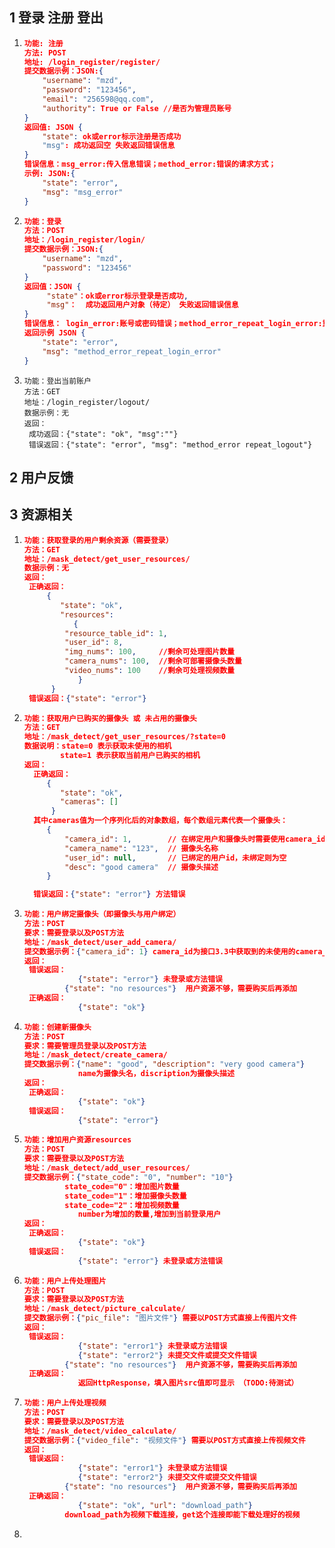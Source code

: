 ## 1 登录 注册 登出

1. ```json
   功能: 注册
   方法: POST
   地址: /login_register/register/
   提交数据示例：JSON:{
       "username": "mzd",
       "password": "123456",
       "email": "256598@qq.com",
       "authority": True or False //是否为管理员账号
   }
   返回值: JSON {
       "state": ok或error标示注册是否成功 
       "msg": 成功返回空 失败返回错误信息
   }
   错误信息：msg_error:传入信息错误；method_error:错误的请求方式；
   示例: JSON:{
       "state": "error",
       "msg": "msg_error"
   }
   ```

2. ```json
   功能：登录
   方法：POST
   地址：/login_register/login/
   提交数据示例：JSON:{
       "username": "mzd",
       "password": "123456"
   }
   返回值：JSON {
        "state"：ok或error标示登录是否成功,
        "msg"：  成功返回用户对象（待定） 失败返回错误信息
   }
   错误信息： login_error:账号或密码错误；method_error_repeat_login_error:重复登录或错误请求方式;
   返回示例 JSON {
       "state": "error",
       "msg": "method_error_repeat_login_error"
   }

3. ```
   功能：登出当前账户
   方法：GET
   地址：/login_register/logout/
   数据示例：无
   返回：
   	成功返回：{"state": "ok", "msg":""}
   	错误返回：{"state": "error", "msg": "method_error repeat_logout"}

## 2 用户反馈



## 3 资源相关

1. ```json
   功能：获取登录的用户剩余资源（需要登录）
   方法：GET
   地址：/mask_detect/get_user_resources/
   数据示例：无
   返回：
   	正确返回：
        {
           "state": "ok",
           "resources":
              {
           	"resource_table_id": 1,
           	"user_id": 8,
           	"img_nums": 100,     //剩余可处理图片数量
           	"camera_nums": 100,  //剩余可部署摄像头数量
           	"video_nums": 100    //剩余可处理视频数量
               }
         }
   	错误返回：{"state": "error"}
   ```

2. ```json
   功能：获取用户已购买的摄像头 或 未占用的摄像头
   方法：GET
   地址：/mask_detect/get_user_resources/?state=0
   数据说明：state=0 表示获取未使用的相机
           state=1 表示获取当前用户已购买的相机
   返回：
     正确返回：
        {
           "state": "ok",
           "cameras": []
         }
     其中cameras值为一个序列化后的对象数组，每个数组元素代表一个摄像头：
        {
            "camera_id": 1,        // 在绑定用户和摄像头时需要使用camera_id,需要保存下来
            "camera_name": "123",  // 摄像头名称
            "user_id": null,       // 已绑定的用户id，未绑定则为空
            "desc": "good camera"  // 摄像头描述
        }
   
     错误返回：{"state": "error"} 方法错误
   ```

   

3. ```json
   功能：用户绑定摄像头（即摄像头与用户绑定）
   方法：POST
   要求：需要登录以及POST方法
   地址：/mask_detect/user_add_camera/
   提交数据示例：{"camera_id": 1} camera_id为接口3.3中获取到的未使用的camera_id
   返回：
   	错误返回：
               {"state": "error"} 未登录或方法错误
   			{"state": "no resources"}  用户资源不够，需要购买后再添加
   	正确返回：
               {"state": "ok"}
   ```

4. ```json
   功能：创建新摄像头
   方法：POST
   要求：需要管理员登录以及POST方法
   地址：/mask_detect/create_camera/
   提交数据示例：{"name": "good", "description": "very good camera"} 
               name为摄像头名，discription为摄像头描述
   返回：
   	正确返回：
               {"state": "ok"}
   	错误返回：
               {"state": "error"} 
   ```

5. ```json
   功能：增加用户资源resources
   方法：POST
   要求：需要登录以及POST方法
   地址：/mask_detect/add_user_resources/
   提交数据示例：{"state_code": "0", "number": "10"} 
   			state_code="0"：增加图片数量
   			state_code="1"：增加摄像头数量
   			state_code="2"：增加视频数量
               number为增加的数量,增加到当前登录用户
   返回：
   	正确返回：
               {"state": "ok"}
   	错误返回：
               {"state": "error"} 未登录或方法错误
   ```

6. ```json
   功能：用户上传处理图片
   方法：POST
   要求：需要登录以及POST方法
   地址：/mask_detect/picture_calculate/
   提交数据示例：{"pic_file": "图片文件"} 需要以POST方式直接上传图片文件
   返回：
   	错误返回：
               {"state": "error1"} 未登录或方法错误
               {"state": "error2"} 未提交文件或提交文件错误
   			{"state": "no resources"}  用户资源不够，需要购买后再添加
   	正确返回：
               返回HttpResponse，填入图片src值即可显示 （TODO:待测试）
   ```

7. ```json
   功能：用户上传处理视频
   方法：POST
   要求：需要登录以及POST方法
   地址：/mask_detect/video_calculate/
   提交数据示例：{"video_file": "视频文件"} 需要以POST方式直接上传视频文件
   返回：
   	错误返回：
               {"state": "error1"} 未登录或方法错误
               {"state": "error2"} 未提交文件或提交文件错误
   			{"state": "no resources"}  用户资源不够，需要购买后再添加
   	正确返回：
               {"state": "ok", "url": "download_path"}
   			download_path为视频下载连接，get这个连接即能下载处理好的视频
   ```

8. 

